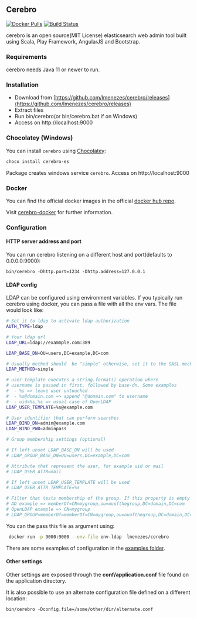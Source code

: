 Cerebro
------------
[![Docker Pulls](https://img.shields.io/docker/pulls/lmenezes/cerebro.svg)](https://hub.docker.com/r/lmenezes/cerebro)
[![Build Status](https://travis-ci.com/lmenezes/cerebro.svg?branch=master)](https://travis-ci.com/lmenezes/cerebro)

cerebro is an open source(MIT License) elasticsearch web admin tool built using Scala, Play Framework, AngularJS and Bootstrap.

### Requirements

cerebro needs Java 11 or newer to run.

### Installation
- Download from [https://github.com/lmenezes/cerebro/releases](https://github.com/lmenezes/cerebro/releases)
- Extract files
- Run bin/cerebro(or bin/cerebro.bat if on Windows)
- Access on http://localhost:9000

### Chocolatey (Windows)

You can install `cerebro` using [Chocolatey](https://chocolatey.org/):

```sh
choco install cerebro-es
```

Package creates windows service ```cerebro```.
Access on http://localhost:9000

### Docker

You can find the official docker images in the official [docker hub repo](https://hub.docker.com/r/lmenezes/cerebro/).

Visit [cerebro-docker](https://github.com/lmenezes/cerebro-docker) for further information. 

### Configuration

#### HTTP server address and port
You can run cerebro listening on a different host and port(defaults to 0.0.0.0:9000):

```
bin/cerebro -Dhttp.port=1234 -Dhttp.address=127.0.0.1
```

#### LDAP config

LDAP can be configured using environment variables. If you typically run cerebro using docker,
you can pass a file with all the env vars. The file would look like:

```bash
# Set it to ldap to activate ldap authorization
AUTH_TYPE=ldap

# Your ldap url
LDAP_URL=ldap://exammple.com:389

LDAP_BASE_DN=OU=users,DC=example,DC=com

# Usually method should  be "simple" otherwise, set it to the SASL mechanisms
LDAP_METHOD=simple

# user-template executes a string.format() operation where
# username is passed in first, followed by base-dn. Some examples
#  - %s => leave user untouched
#  - %s@domain.com => append "@domain.com" to username
#  - uid=%s,%s => usual case of OpenLDAP
LDAP_USER_TEMPLATE=%s@example.com

# User identifier that can perform searches
LDAP_BIND_DN=admin@example.com
LDAP_BIND_PWD=adminpass

# Group membership settings (optional)

# If left unset LDAP_BASE_DN will be used
# LDAP_GROUP_BASE_DN=OU=users,DC=example,DC=com

# Attribute that represent the user, for example uid or mail
# LDAP_USER_ATTR=mail

# If left unset LDAP_USER_TEMPLATE will be used
# LDAP_USER_ATTR_TEMPLATE=%s

# Filter that tests membership of the group. If this property is empty then there is no group membership check
# AD example => memberOf=CN=mygroup,ou=ouofthegroup,DC=domain,DC=com
# OpenLDAP example => CN=mygroup
# LDAP_GROUP=memberOf=memberOf=CN=mygroup,ou=ouofthegroup,DC=domain,DC=com

```

You can the pass this file as argument using:

```bash
 docker run -p 9000:9000 --env-file env-ldap  lmenezes/cerebro
```

There are some examples of configuration in the [examples folder](./examples).

#### Other settings

Other settings are exposed through the **conf/application.conf** file found on the application directory.

It is also possible to use an alternate configuration file defined on a different location:

```
bin/cerebro -Dconfig.file=/some/other/dir/alternate.conf
```
